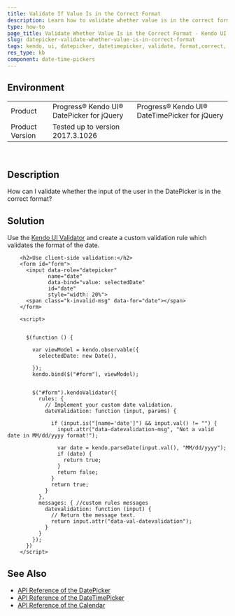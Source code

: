 ```yaml
---
title: Validate If Value Is in the Correct Format
description: Learn how to validate whether value is in the correct format in the Kendo UI DatePicker and DateTimePicker widgets.
type: how-to
page_title: Validate Whether Value Is in the Correct Format - Kendo UI DatePicker for jQuery
slug: datepicker-validate-whether-value-is-in-correct-format
tags: kendo, ui, datepicker, datetimepicker, validate, format,correct, value,input
res_type: kb
component: date-time-pickers
---
```


## Environment

<table>
 <tr>
  <td>Product</td>
  <td>Progress® Kendo UI® DatePicker for jQuery</td>
  <td>Progress® Kendo UI® DateTimePicker for jQuery</td>
 </tr>
 <tr>
  <td>Product Version</td>
  <td>Tested up to version 2017.3.1026</td>
 </tr>
</table>
 

## Description

How can I validate whether the input of the user in the DatePicker is in the correct format?

## Solution

Use the [Kendo UI Validator](https://docs.telerik.com/kendo-ui/controls/editors/validator/overview) and create a custom validation rule which validates the format of the date.

```dojo
    <h2>Use client-side validation:</h2>
    <form id="form">
      <input data-role="datepicker"
             name="date"
             data-bind="value: selectedDate"
             id="date"
             style="width: 20%">
      <span class="k-invalid-msg" data-for="date"></span>
    </form>

    <script>


      $(function () {

        var viewModel = kendo.observable({
          selectedDate: new Date(),

        });
        kendo.bind($("#form"), viewModel);


        $("#form").kendoValidator({
          rules: {
            // Implement your custom date validation.
            dateValidation: function (input, params) {

              if (input.is("[name='date']") && input.val() != "") {
                input.attr("data-datevalidation-msg", "Not a valid date in MM/dd/yyyy format!");

                var date = kendo.parseDate(input.val(), "MM/dd/yyyy");
                if (date) {
                  return true;
                }
                return false;
              }
              return true;                    
            }
          },
          messages: { //custom rules messages
            datevalidation: function (input) {
              // Return the message text.
              return input.attr("data-val-datevalidation");
            }
          }
        });
      })
    </script>
```

## See Also

* [API Reference of the DatePicker](https://docs.telerik.com/kendo-ui/api/javascript/ui/datepicker)
* [API Reference of the DateTimePicker](https://docs.telerik.com/kendo-ui/api/javascript/ui/datetimepicker)
* [API Reference of the Calendar](https://docs.telerik.com/kendo-ui/api/javascript/ui/calendar)
